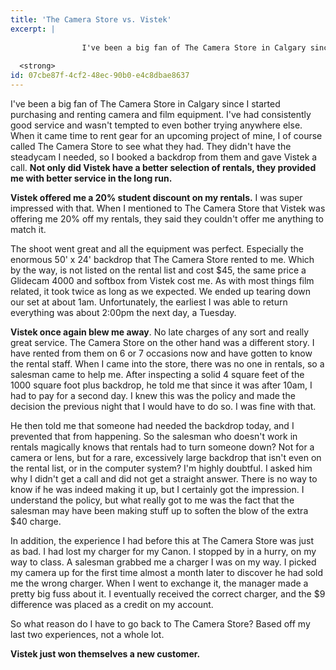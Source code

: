 ```yaml
---
title: 'The Camera Store vs. Vistek'
excerpt: |
  
  				I've been a big fan of The Camera Store in Calgary since I started purchasing and renting camera and film equipment. I've had consistently good service and wasn't tempted to even bother trying anywhere else. When it came time to rent gear for an upcoming project of mine, I of course called The Camera Store to see what they had. They didn't have the steadycam I needed, so I booked a backdrop from them and gave Vistek a call. <strong>Not only did Vistek have a better selection of rentals, they provided me with better service in the long run.</strong>
  
  <strong>
id: 07cbe87f-4cf2-48ec-90b0-e4c8dbae8637
---
```

I've been a big fan of The Camera Store in Calgary since I started purchasing and renting camera and film equipment. I've had consistently good service and wasn't tempted to even bother trying anywhere else. When it came time to rent gear for an upcoming project of mine, I of course called The Camera Store to see what they had. They didn't have the steadycam I needed, so I booked a backdrop from them and gave Vistek a call. <strong>Not only did Vistek have a better selection of rentals, they provided me with better service in the long run.</strong>

<strong></strong>

<strong>Vistek offered me a 20% student discount on my rentals.</strong> I was super impressed with that. When I mentioned to The Camera Store that Vistek was offering me 20% off my rentals, they said they couldn't offer me anything to match it.

The shoot went great and all the equipment was perfect. Especially the enormous 50' x 24' backdrop that The Camera Store rented to me. Which by the way, is not listed on the rental list and cost $45, the same price a Glidecam 4000 and softbox from Vistek cost me. As with most things film related, it took twice as long as we expected. We ended up tearing down our set at about 1am. Unfortunately, the earliest I was able to return everything was about 2:00pm the next day, a Tuesday.

<strong>Vistek once again blew me away</strong>. No late charges of any sort and really great service. The Camera Store on the other hand was a different story. I have rented from them on 6 or 7 occasions now and have gotten to know the rental staff. When I came into the store, there was no one in rentals, so a salesman came to help me. After inspecting a solid 4 square feet of the 1000 square foot plus backdrop, he told me that since it was after 10am, I had to pay for a second day. I knew this was the policy and made the decision the previous night that I would have to do so. I was fine with that.

He then told me that someone had needed the backdrop today, and I prevented that from happening. So the salesman who doesn't work in rentals magically knows that rentals had to turn someone down? Not for a camera or lens, but for a rare, excessively large backdrop that isn't even on the rental list, or in the computer system? I'm highly doubtful. I asked him why I didn't get a call and did not get a straight answer. There is no way to know if he was indeed making it up, but I certainly got the impression. I understand the policy, but what really got to me was the fact that the salesman may have been making stuff up to soften the blow of the extra $40 charge.

In addition, the experience I had before this at The Camera Store was just as bad. I had lost my charger for my Canon. I stopped by in a hurry, on my way to class. A salesman grabbed me a charger I was on my way. I picked my camera up for the first time almost a month later to discover he had sold me the wrong charger. When I went to exchange it, the manager made a pretty big fuss about it. I eventually received the correct charger, and the $9 difference was placed as a credit on my account.

So what reason do I have to go back to The Camera Store? Based off my last two experiences, not a whole lot.

<strong>Vistek just won themselves a new customer.</strong>